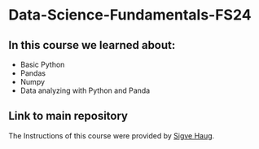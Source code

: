 # Data-Science-Fundamentals-FS24

## In this course we learned about:
  * Basic Python
  * Pandas
  * Numpy
  * Data analyzing with Python and Panda


## Link to main repository 
The Instructions of this course were provided by [Sigve Haug](https://github.com/sigvehaug/DSF-DCBP).

